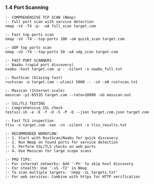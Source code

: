 ### 1.4 Port Scanning
    :- COMPREHENSIVE TCP SCAN (Nmap)
    :- Full port scan with service detection
    nmap -sV -T4 -p- -oA full_scan target.com

    :- Fast top ports scan
    nmap -sV -T4 --top-ports 100 -oA quick_scan target.com

    :- UDP top ports scan
    nmap -sU -T4 --top-ports 50 -oA udp_scan target.com

    :- FAST PORT SCANNERS
    :- Naabu (rapid port discovery)
    naabu -host target.com -p - -silent -o naabu_full.txt

    :- RustScan (blazing fast)
    rustscan -a target.com --ulimit 5000 -- -sV -oN rustscan.txt

    :- Masscan (Internet-scale)
    masscan -p1-65535 target.com --rate=10000 -oG masscan.out

    :- SSL/TLS TESTING
    :- Comprehensive SSL check
    testssl.sh -e -E -f -U -S -P -Q --json target.com.json target.com

    :- Fast TLS inspection
    tlsx -u target.com -san -cn -silent -o tlsx_results.txt

    :- RECOMMENDED WORKFLOW:
    :- 1. Start with RustScan/Naabu for quick discovery
    :- 2. Run Nmap on found ports for service detection
    :- 3. Perform SSL/TLS checks on web ports
    :- 4. Use Masscan for large scope scans

    :- PRO TIPS:
    :- For internal networks: Add '-Pn' to skip host discovery
    :- For stealth: Use '-sS -T2' in Nmap
    :- To scan multiple targets: 'nmap -iL targets.txt'
    :- For web services: Combine with httpx for HTTP verification